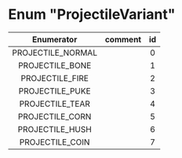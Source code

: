 # Enum "ProjectileVariant"
|Enumerator|comment|id|
|:--:|:--:|:--:|
| PROJECTILE_NORMAL |  | 0 |
| PROJECTILE_BONE |  | 1 |
| PROJECTILE_FIRE |  | 2 |
| PROJECTILE_PUKE |  | 3 |
| PROJECTILE_TEAR |  | 4 |
| PROJECTILE_CORN |  | 5 |
| PROJECTILE_HUSH |  | 6 |
| PROJECTILE_COIN |  | 7 |